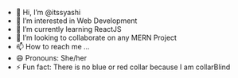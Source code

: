 - 👋 Hi, I’m @itssyashi
- 👀 I’m interested in Web Development
- 🌱 I’m currently learning ReactJS
- 💞️ I’m looking to collaborate on any MERN Project
- 📫 How to reach me ...
- 😄 Pronouns: She/her
- ⚡ Fun fact: There is no blue or red collar because I am collarBlind

<!---
itssyashi/itssyashi is a ✨ special ✨ repository because its `README.md` (this file) appears on your GitHub profile.
You can click the Preview link to take a look at your changes.
--->
